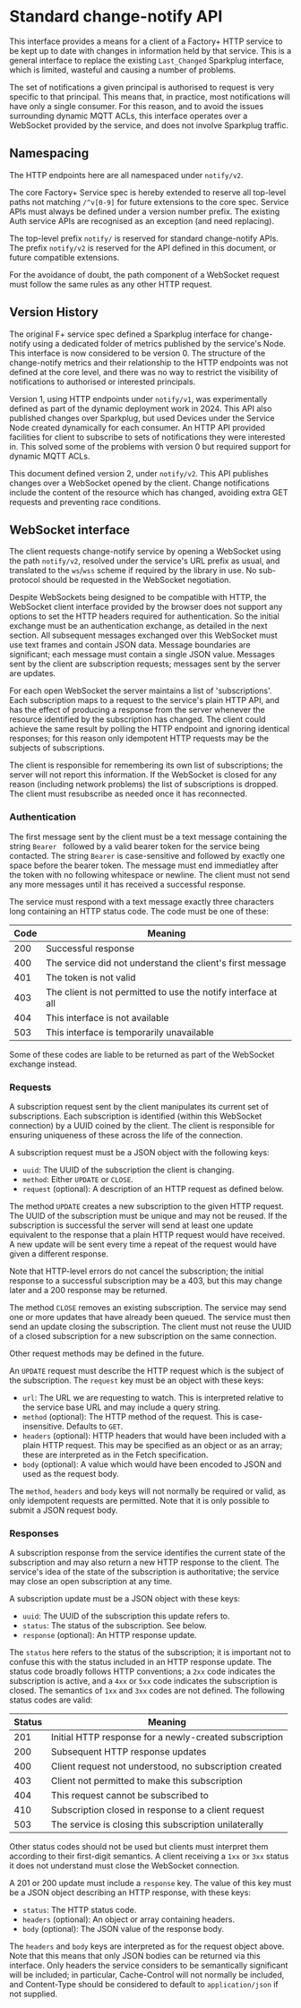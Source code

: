 # Standard change-notify API

This interface provides a means for a client of a Factory+ HTTP service
to be kept up to date with changes in information held by that service.
This is a general interface to replace the existing `Last_Changed`
Sparkplug interface, which is limited, wasteful and causing a number of
problems.

The set of notifications a given principal is authorised to request is
very specific to that principal. This means that, in practice, most
notifications will have only a single consumer. For this reason, and to
avoid the issues surrounding dynamic MQTT ACLs, this interface operates
over a WebSocket provided by the service, and does not involve Sparkplug
traffic.

## Namespacing

The HTTP endpoints here are all namespaced under `notify/v2`.

The core Factory+ Service spec is hereby extended to reserve all
top-level paths not matching `/^v[0-9]` for future extensions to the
core spec. Service APIs must always be defined under a version number
prefix. The existing Auth service APIs are recognised as an exception
(and need replacing).

The top-level prefix `notify/` is reserved for standard change-notify
APIs. The prefix `notify/v2` is reserved for the API defined in this
document, or future compatible extensions.

For the avoidance of doubt, the path component of a WebSocket request
must follow the same rules as any other HTTP request.

## Version History

The original F+ service spec defined a Sparkplug interface for
change-notify using a dedicated folder of metrics published by the
service's Node. This interface is now considered to be version 0. The
structure of the change-notify metrics and their relationship to the
HTTP endpoints was not defined at the core level, and there was no way
to restrict the visibility of notifications to authorised or interested
principals.

Version 1, using HTTP endpoints under `notify/v1`, was experimentally
defined as part of the dynamic deployment work in 2024. This API also
published changes over Sparkplug, but used Devices under the Service
Node created dynamically for each consumer. An HTTP API provided
facilities for client to subscribe to sets of notifications they were
interested in. This solved some of the problems with version 0 but
required support for dynamic MQTT ACLs.

This document defined version 2, under `notify/v2`. This API publishes
changes over a WebSocket opened by the client. Change notifications
include the content of the resource which has changed, avoiding extra
GET requests and preventing race conditions.

## WebSocket interface

The client requests change-notify service by opening a WebSocket using
the path `notify/v2`, resolved under the service's URL prefix as usual,
and translated to the `ws`/`wss` scheme if required by the library in
use. No sub-protocol should be requested in the WebSocket negotiation.

Despite WebSockets being designed to be compatible with HTTP, the
WebSocket client interface provided by the browser does not support any
options to set the HTTP headers required for authentication. So the
initial exchange must be an authentication exchange, as detailed in the
next section. All subsequent messages exchanged over this WebSocket must
use text frames and contain JSON data. Message boundaries are
significant; each message must contain a single JSON value. Messages
sent by the client are subscription requests; messages sent by the
server are updates.

For each open WebSocket the server maintains a list of 'subscriptions'.
Each subscription maps to a request to the service's plain HTTP API, and
has the effect of producing a response from the server whenever the
resource identified by the subscription has changed. The client could
achieve the same result by polling the HTTP endpoint and ignoring
identical responses; for this reason only idempotent HTTP requests may
be the subjects of subscriptions.

The client is responsible for remembering its own list of subscriptions;
the server will not report this information. If the WebSocket is closed
for any reason (including network problems) the list of subscriptions is
dropped. The client must resubscribe as needed once it has reconnected.

### Authentication

The first message sent by the client must be a text message containing
the string `Bearer ` followed by a valid bearer token for the service
being contacted. The string `Bearer` is case-sensitive and followed by
exactly one space before the bearer token. The message must end
immediatley after the token with no following whitespace or newline. The
client must not send any more messages until it has received a
successful response.

The service must respond with a text message exactly three characters
long containing an HTTP status code. The code must be one of these:

Code | Meaning
---|---
200 | Successful response
400 | The service did not understand the client's first message
401 | The token is not valid
403 | The client is not permitted to use the notify interface at all
404 | This interface is not available
503 | This interface is temporarily unavailable

Some of these codes are liable to be returned as part of the WebSocket
exchange instead.

### Requests

A subscription request sent by the client manipulates its current set of
subscriptions. Each subscription is identified (within this WebSocket
connection) by a UUID coined by the client. The client is responsible
for ensuring uniqueness of these across the life of the connection.

A subscription request must be a JSON object with the following keys:

* `uuid`: The UUID of the subscription the client is changing.
* `method`: Either `UPDATE` or `CLOSE`.
* `request` (optional): A description of an HTTP request as defined below.

The method `UPDATE` creates a new subscription to the given HTTP
request. The UUID of the subscription must be unique and may not be
reused. If the subscription is successful the server will send at least
one update equivalent to the response that a plain HTTP request would
have received. A new update will be sent every time a repeat of the
request would have given a different response.

Note that HTTP-level errors do not cancel the subscription; the initial
response to a successful subscription may be a 403, but this may change
later and a 200 response may be returned.

The method `CLOSE` removes an existing subscription. The service may
send one or more updates that have already been queued. The service must
then send an update closing the subscription. The client must not reuse
the UUID of a closed subscription for a new subscription on the same
connection.

Other request methods may be defined in the future.

An `UPDATE` request must describe the HTTP request which is the subject
of the subscription. The `request` key must be an object with these
keys:

* `url`: The URL we are requesting to watch. This is interpreted
  relative to the service base URL and may include a query string.
* `method` (optional): The HTTP method of the request. This is
  case-insensitive. Defaults to `GET`.
* `headers` (optional): HTTP headers that would have been included with
  a plain HTTP request. This may be specified as an object or as an
  array; these are interpreted as in the Fetch specification.
* `body` (optional): A value which would have been encoded to JSON and
  used as the request body.

The `method`, `headers` and `body` keys will not normally be required or
valid, as only idempotent requests are permitted. Note that it is only
possible to submit a JSON request body.

### Responses

A subscription response from the service identifies the current state of
the subscription and may also return a new HTTP response to the client.
The service's idea of the state of the subscription is authoritative;
the service may close an open subscription at any time.

A subscription update must be a JSON object with these keys:

* `uuid`: The UUID of the subscription this update refers to.
* `status`: The status of the subscription. See below.
* `response` (optional): An HTTP response update.

The `status` here refers to the status of the subscription; it is
important not to confuse this with the status included in an HTTP
response update. The status code broadly follows HTTP conventions; a
`2xx` code indicates the subscription is active, and a `4xx` or `5xx`
code indicates the subscription is closed. The semantics of `1xx` and
`3xx` codes are not defined. The following status codes are valid:

Status | Meaning
---|---
201 | Initial HTTP response for a newly-created subscription
200 | Subsequent HTTP response updates
400 | Client request not understood, no subscription created
403 | Client not permitted to make this subscription
404 | This request cannot be subscribed to
410 | Subscription closed in response to a client request
503 | The service is closing this subscription unilaterally

Other status codes should not be used but clients must interpret them
according to their first-digit semantics. A client receiving a `1xx` or
`3xx` status it does not understand must close the WebSocket connection.

A 201 or 200 update must include a `response` key. The value of this key
must be a JSON object describing an HTTP response, with these keys:

* `status`: The HTTP status code.
* `headers` (optional): An object or array containing headers.
* `body` (optional): The JSON value of the response body.

The `headers` and `body` keys are interpreted as for the request object
above. Note that this means that only JSON bodies can be returned via
this interface. Only headers the service considers to be semantically
significant will be included; in particular, Cache-Control will not
normally be included, and Content-Type should be considered to default
to `application/json` if not supplied.

